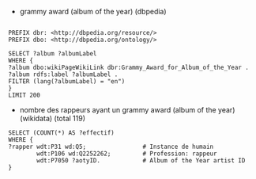 *  grammy award (album of the year) (dbpedia) 
  
  ```sparql
  
  PREFIX dbr: <http://dbpedia.org/resource/>
  PREFIX dbo: <http://dbpedia.org/ontology/>

  SELECT ?album ?albumLabel
  WHERE {
  ?album dbo:wikiPageWikiLink dbr:Grammy_Award_for_Album_of_the_Year .
  ?album rdfs:label ?albumLabel .
  FILTER (lang(?albumLabel) = "en")
  }
  LIMIT 200

  ```
*  nombre des rappeurs ayant un grammy award (album of the year) (wikidata) (total 119) 
  
  ```sparql
  SELECT (COUNT(*) AS ?effectif)
WHERE {
  ?rapper wdt:P31 wd:Q5;                # Instance de humain
          wdt:P106 wd:Q2252262;         # Profession: rappeur
          wdt:P7050 ?aotyID.            # Album of the Year artist ID
}

  ```
